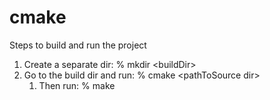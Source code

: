 # cmake
Steps to build and run the project
1. Create a separate dir: % mkdir &lt;buildDir&gt;
1. Go to the build dir and run: % cmake &lt;pathToSource dir&gt;
   1. Then run: % make

